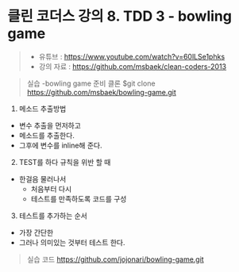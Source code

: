 클린 코더스 강의 8. TDD 3 - bowling game
=============================

> * 유튜브 : https://www.youtube.com/watch?v=60lLSe1phks
> * 강의 자료 : https://github.com/msbaek/clean-coders-2013

> 실습 -bowling game
> 준비
> 클론
> $git clone https://github.com/msbaek/bowling-game.git

1. 메소드 추출방법
  * 변수 추출을 먼저하고
  * 메소드를 추출한다.
  * 그후에 변수를 inline해 준다.

2. TEST를 하다 규칙을 위반 할 때
  * 한걸음 물러나서
    - 처음부터 다시
    - 테스트를 만족하도록 코드를 구성

3. 테스트를 추가하는 순서
  * 가장 간단한
  * 그러나 의미있는 것부터 테스트 한다.

> 실습 코드
> https://github.com/jojonari/bowling-game.git
